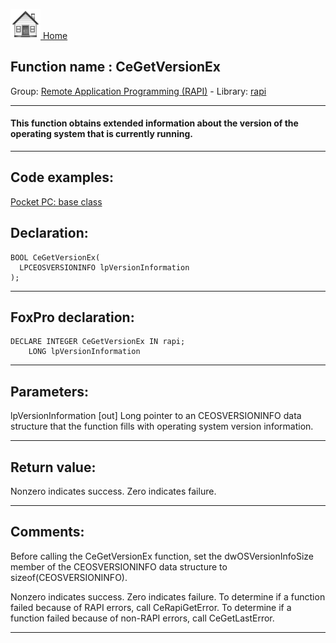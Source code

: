 [<img src="../../images/home.png"> Home ](https://github.com/VFPX/Win32API)  

## Function name : CeGetVersionEx
Group: [Remote Application Programming (RAPI)](../../functions_group.md#Remote_Application_Programming_(RAPI))  -  Library: [rapi](../../../libraries.md#rapi)  
***  


#### This function obtains extended information about the version of the operating system that is currently running. 
***  


## Code examples:
[Pocket PC: base class](../../samples/sample_440.md)  

## Declaration:
```foxpro  
BOOL CeGetVersionEx(
  LPCEOSVERSIONINFO lpVersionInformation
);  
```  
***  


## FoxPro declaration:
```foxpro  
DECLARE INTEGER CeGetVersionEx IN rapi;
	LONG lpVersionInformation  
```  
***  


## Parameters:
lpVersionInformation 
[out] Long pointer to an CEOSVERSIONINFO data structure that the function fills with operating system version information.   
***  


## Return value:
Nonzero indicates success. Zero indicates failure.  
***  


## Comments:
Before calling the CeGetVersionEx function, set the dwOSVersionInfoSize member of the CEOSVERSIONINFO data structure to sizeof(CEOSVERSIONINFO).   
  
Nonzero indicates success. Zero indicates failure. To determine if a function failed because of RAPI errors, call CeRapiGetError. To determine if a function failed because of non-RAPI errors, call CeGetLastError.  
  
***  

